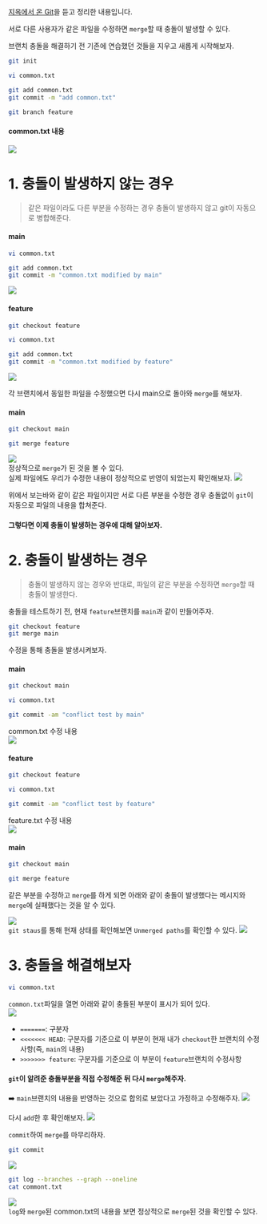 [지옥에서 온 Git](https://www.inflearn.com/course/lecture?courseSlug=%EC%A7%80%EC%98%A5%EC%97%90%EC%84%9C-%EC%98%A8-git&unitId=11599)을 듣고 정리한 내용입니다.

서로 다른 사용자가 같은 파일을 수정하면 `merge`할 때 충돌이 발생할 수 있다.

브랜치 충돌을 해결하기 전 기존에 연습했던 것들을 지우고 새롭게 시작해보자.
```bash
git init

vi common.txt

git add common.txt
git commit -m "add common.txt"

git branch feature
```
#### common.txt 내용
![](img/5/1.png)

# 1. 충돌이 발생하지 않는 경우
> 같은 파일이라도 다른 부분을 수정하는 경우 충돌이 발생하지 않고 git이 자동으로 병합해준다.

#### main
```bash
vi common.txt

git add common.txt
git commit -m "common.txt modified by main"
```
![](img/5/2.png)

#### feature
```bash
git checkout feature

vi common.txt

git add common.txt
git commit -m "common.txt modified by feature"
```
![](img/5/3.png)

각 브랜치에서 동일한 파일을 수정했으면 다시 main으로 돌아와 `merge`를 해보자.

#### main
```bash
git checkout main

git merge feature
```
![](img/5/4.png)<br/>
정상적으로 `merge`가 된 것을 볼 수 있다.<br/>
실제 파일에도 우리가 수정한 내용이 정상적으로 반영이 되었는지 확인해보자.
![](img/5/5.png)

위에서 보는바와 같이 같은 파일이지만 서로 다른 부분을 수정한 경우 충돌없이 `git`이 자동으로 파일의 내용을 합쳐준다.
<br/>
#### 그렇다면 이제 충돌이 발생하는 경우에 대해 알아보자.

# 2. 충돌이 발생하는 경우
> 충돌이 발생하지 않는 경우와 반대로, 파일의 같은 부분을 수정하면 `merge`할 때 충돌이 발생한다.

충돌을 테스트하기 전, 현재 `feature`브랜치를 `main`과 같이 만들어주자.
```bash
git checkout feature
git merge main
```

수정을 통해 충돌을 발생시켜보자.<br/>
#### main
```bash
git checkout main

vi common.txt

git commit -am "conflict test by main"
```
common.txt 수정 내용<br/>
![](img/5/6.png)

#### feature
```bash
git checkout feature

vi common.txt

git commit -am "conflict test by feature"
```
feature.txt 수정 내용<br/>
![](img/5/7.png)

#### main
```bash
git checkout main

git merge feature
```
같은 부분을 수정하고 `merge`를 하게 되면 아래와 같이 충돌이 발생했다는 메시지와 `merge`에 실패했다는 것을 알 수 있다.

![](img/5/8.png)<br/>
`git staus`를 통해 현재 상태를 확인해보면 `Unmerged paths`를 확인할 수 있다. 
![](img/5/9.png)<br/>


# 3. 충돌을 해결해보자
```bash
vi common.txt
```
`common.txt`파일을 열면 아래와 같이 충돌된 부분이 표시가 되어 있다.<br/>
![](img/5/10.png)<br/>
- `=======`: 구분자 
- `<<<<<<< HEAD`: 구분자를 기준으로 이 부분이 현재 내가 `checkout`한 브랜치의 수정사항(즉, `main`의 내용)
- `>>>>>>> feature`: 구분자를 기준으로 이 부분이 `feature`브랜치의 수정사항

#### `git`이 알려준 충돌부분을 직접 수정해준 뒤 다시 `merge`해주자.
➡️ `main`브랜치의 내용을 반영하는 것으로 합의로 보았다고 가정하고 수정해주자.
![](img/5/11.png)<br/>

다시 `add`한 후 확인해보자.
![](img/5/12.png)<br/>

`commit`하여 `merge`를 마무리하자.
```bash
git commit
```
![](img/5/13.png)<br/>
```bash
git log --branches --graph --oneline
cat commont.txt
```
![](img/5/14.png)<br/>
`log`와 `merge`된 common.txt의 내용을 보면 정상적으로 `merge`된 것을 확인할 수 있다.

